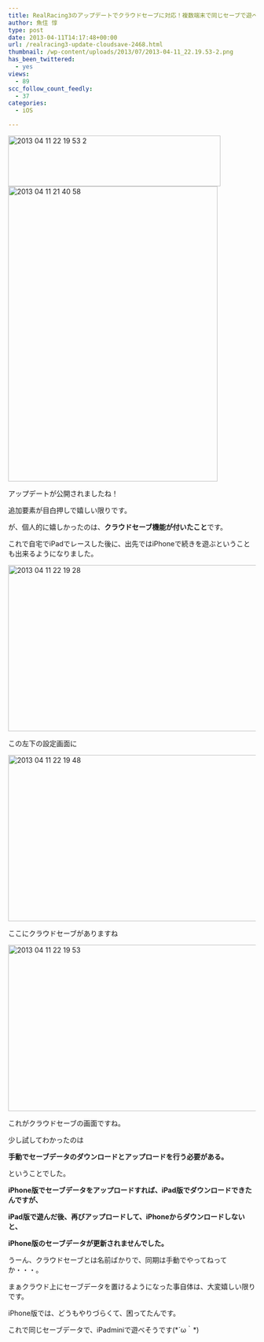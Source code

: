 ```yaml
---
title: RealRacing3のアップデートでクラウドセーブに対応！複数端末で同じセーブで遊べたぞ！
author: 魚住 惇
type: post
date: 2013-04-11T14:17:48+00:00
url: /realracing3-update-cloudsave-2468.html
thumbnail: /wp-content/uploads/2013/07/2013-04-11_22.19.53-2.png
has_been_twittered:
  - yes
views:
  - 89
scc_follow_count_feedly:
  - 37
categories:
  - iOS

---
```

<img decoding="async" loading="lazy" title="2013-04-11_22.19.53-2.png" src="/wp-content/uploads/2013/04/2013-04-11_22.19.53-2.png" alt="2013 04 11 22 19 53 2" width="432" height="103" border="0" />

<!--more-->

<img decoding="async" loading="lazy" title="2013-04-11_21.40.58.png" src="/wp-content/uploads/2013/04/2013-04-11_21.40.58.png" alt="2013 04 11 21 40 58" width="426" height="600" border="0" /> 

アップデートが公開されましたね！

追加要素が目白押しで嬉しい限りです。</p> 

が、個人的に嬉しかったのは、**クラウドセーブ機能が付いたこと**です。

これで自宅でiPadでレースした後に、出先ではiPhoneで続きを遊ぶということも出来るようになりました。</p> 

<img decoding="async" loading="lazy" title="2013-04-11_22.19.28.png" src="/wp-content/uploads/2013/04/2013-04-11_22.19.28.png" alt="2013 04 11 22 19 28" width="600" height="338" border="0" /> 

この左下の設定画面に</p> 

<img decoding="async" loading="lazy" title="2013-04-11_22.19.48.png" src="/wp-content/uploads/2013/04/2013-04-11_22.19.48.png" alt="2013 04 11 22 19 48" width="600" height="338" border="0" /> 

ここにクラウドセーブがありますね</p> 

<img decoding="async" loading="lazy" title="2013-04-11 22.19.53.png" src="/wp-content/uploads/2013/04/2013-04-11-22.19.531.png" alt="2013 04 11 22 19 53" width="600" height="338" border="0" /> 

これがクラウドセーブの画面ですね。</p> 

少し試してわかったのは

**手動でセーブデータのダウンロードとアップロードを行う必要がある。**

ということでした。

**iPhone版でセーブデータをアップロードすれば、iPad版でダウンロードできたんですが、**

**iPad版で遊んだ後、再びアップロードして、iPhoneからダウンロードしないと、**

**iPhone版のセーブデータが更新されませんでした。**</p> 

うーん、クラウドセーブとは名前ばかりで、同期は手動でやってねってか・・・。

まぁクラウド上にセーブデータを置けるようになった事自体は、大変嬉しい限りです。</p> 

iPhone版では、どうもやりづらくて、困ってたんです。

これで同じセーブデータで、iPadminiで遊べそうです(\*´ω｀\*)